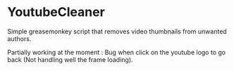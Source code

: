 # YoutubeCleaner

Simple greasemonkey script that removes video thumbnails from unwanted authors.

Partially working at the moment : Bug when click on the youtube logo to go back (Not handling well the frame loading).
